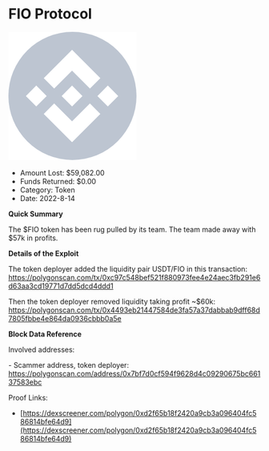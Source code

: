 # FIO Protocol
![FIO Protocol](/rektimages/FIO-Protocol.png)
- Amount Lost: $59,082.00
- Funds Returned: $0.00
- Category: Token
- Date: 2022-8-14

**Quick Summary**

The $FIO token has been rug pulled by its team. The team made away with  $57k in profits.

  


 **Details of the Exploit**

The token deployer added the liquidity pair USDT/FIO in this transaction: https://polygonscan.com/tx/0xc97c548bef521f880973fee4e24aec3fb291e6d63aa3cd19771d7dd5dcd4ddd1

Then the token deployer removed liquidity taking profit ~$60k: https://polygonscan.com/tx/0x4493eb21447584de3fa57a37dabbab9dff68d7805fbbe4e864da0936cbbb0a5e

  


 **Block Data Reference**

Involved addresses:

\- Scammer address, token deployer: https://polygonscan.com/address/0x7bf7d0cf594f9628d4c09290675bc66137583ebc


Proof Links:
- [https://dexscreener.com/polygon/0xd2f65b18f2420a9cb3a096404fc586814bfe64d9](https://dexscreener.com/polygon/0xd2f65b18f2420a9cb3a096404fc586814bfe64d9)


